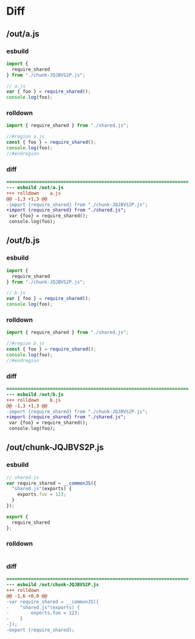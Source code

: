# Diff
## /out/a.js
### esbuild
```js
import {
  require_shared
} from "./chunk-JQJBVS2P.js";

// a.js
var { foo } = require_shared();
console.log(foo);
```
### rolldown
```js
import { require_shared } from "./shared.js";

//#region a.js
const { foo } = require_shared();
console.log(foo);
//#endregion

```
### diff
```diff
===================================================================
--- esbuild	/out/a.js
+++ rolldown	a.js
@@ -1,3 +1,3 @@
-import {require_shared} from "./chunk-JQJBVS2P.js";
+import {require_shared} from "./shared.js";
 var {foo} = require_shared();
 console.log(foo);

```
## /out/b.js
### esbuild
```js
import {
  require_shared
} from "./chunk-JQJBVS2P.js";

// b.js
var { foo } = require_shared();
console.log(foo);
```
### rolldown
```js
import { require_shared } from "./shared.js";

//#region b.js
const { foo } = require_shared();
console.log(foo);
//#endregion

```
### diff
```diff
===================================================================
--- esbuild	/out/b.js
+++ rolldown	b.js
@@ -1,3 +1,3 @@
-import {require_shared} from "./chunk-JQJBVS2P.js";
+import {require_shared} from "./shared.js";
 var {foo} = require_shared();
 console.log(foo);

```
## /out/chunk-JQJBVS2P.js
### esbuild
```js
// shared.js
var require_shared = __commonJS({
  "shared.js"(exports) {
    exports.foo = 123;
  }
});

export {
  require_shared
};
```
### rolldown
```js

```
### diff
```diff
===================================================================
--- esbuild	/out/chunk-JQJBVS2P.js
+++ rolldown	
@@ -1,6 +0,0 @@
-var require_shared = __commonJS({
-    "shared.js"(exports) {
-        exports.foo = 123;
-    }
-});
-export {require_shared};

```
